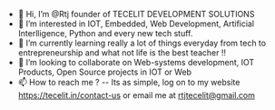 - 👋 Hi, I’m @Rtj founder of TECELIT DEVELOPMENT SOLUTIONS
- 👀 I’m interested in IOT, Embedded, Web Development, Artificial Interlligence, Python and every new tech stuff.
- 🌱 I’m currently learning really a lot of things everyday from tech to entrepreneurship and what not life is the best teacher !!
- 💞️ I’m looking to collaborate on Web-systems development, IOT Products, Open Source projects in IOT or Web
- 📫 How to reach me ? -- Its as simple, log on to my website https://tecelit.in/contact-us or email me at rtjtecelit@gmail.com

<!---
tecelit/tecelit is a ✨ special ✨ repository because its `README.md` (this file) appears on your GitHub profile.
You can click the Preview link to take a look at your changes.
--->

